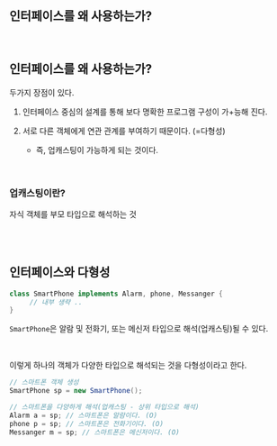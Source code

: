 ## 인터페이스를 왜 사용하는가?

<br/>

## 인터페이스를 왜 사용하는가?

두가지 장점이 있다.

1. 인터페이스 중심의 설계를 통해 보다 명확한 프로그램 구성이 가+능해 진다.

2. 서로 다른 객체에게 연관 관계를 부여하기 때문이다. (=다형성)
    - 즉, 업캐스팅이 가능하게 되는 것이다.

<br/>

### 업캐스팅이란?

자식 객체를 부모 타입으로 해석하는 것

<br/><br/>

## 인터페이스와 다형성

```java
class SmartPhone implements Alarm, phone, Messanger {
	 // 내부 생략 ..
}
```

`SmartPhone`은 알람 및 전화기, 또는 메신저 타입으로 해석(업캐스팅)될 수 있다.

<br/>

이렇게 하나의 객체가 다양한 타입으로 해석되는 것을 다형성이라고 한다.

```java
// 스마트폰 객체 생성
SmartPhone sp = new SmartPhone();

// 스마트폰을 다양하게 해석(업캐스팅 - 상위 타입으로 해석)
Alarm a = sp; // 스마트폰은 알람이다. (O)
phone p = sp; // 스마트폰은 전화기이다. (O)
Messanger m = sp; // 스마트폰은 메신저이다. (O)
```

